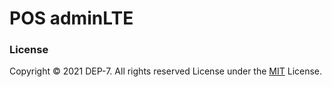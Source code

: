 # POS adminLTE



### License
Copyright © 2021 DEP-7. All rights reserved
License under the [MIT](LICENSE.txt) License.